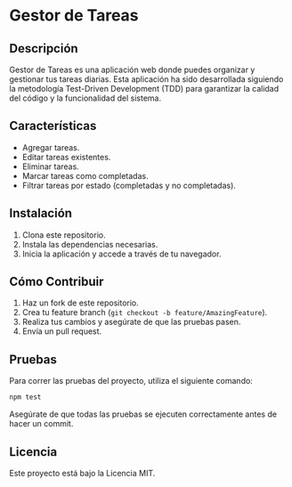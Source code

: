 # Gestor de Tareas

## Descripción
Gestor de Tareas es una aplicación web donde puedes organizar y gestionar tus tareas diarias. Esta aplicación ha sido desarrollada siguiendo la metodología Test-Driven Development (TDD) para garantizar la calidad del código y la funcionalidad del sistema.

## Características
- Agregar tareas.
- Editar tareas existentes.
- Eliminar tareas.
- Marcar tareas como completadas.
- Filtrar tareas por estado (completadas y no completadas).

## Instalación
1. Clona este repositorio.
2. Instala las dependencias necesarias.
3. Inicia la aplicación y accede a través de tu navegador.

## Cómo Contribuir
1. Haz un fork de este repositorio.
2. Crea tu feature branch (`git checkout -b feature/AmazingFeature`).
3. Realiza tus cambios y asegúrate de que las pruebas pasen.
4. Envía un pull request.

## Pruebas
Para correr las pruebas del proyecto, utiliza el siguiente comando:

```bash
npm test
```

Asegúrate de que todas las pruebas se ejecuten correctamente antes de hacer un commit.

## Licencia
Este proyecto está bajo la Licencia MIT.
